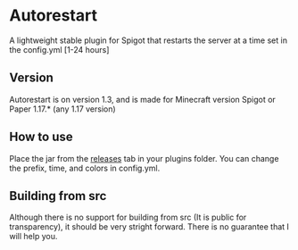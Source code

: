 # Autorestart
A lightweight stable plugin for Spigot that restarts the server at a time set in the config.yml [1-24 hours]

## Version
Autorestart is on version 1.3, and is made for Minecraft version Spigot or Paper 1.17.* (any 1.17 version)

## How to use
Place the jar from the [releases](https://github.com/NebulaBC/Autorestart/releases/latest) tab in your plugins folder. You can change the prefix, time, and colors in config.yml.

## Building from src
Although there is no support for building from src (It is public for transparency), it should be very stright forward. There is no guarantee that I will help you.
